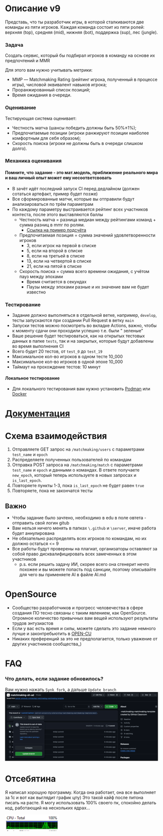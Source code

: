 # Описание v9

Представь, что ты разработчик игры, в которой сталкиваются две команды из пяти игроков. Каждая команда состоит из пяти
ролей: верхняя (top), средняя (mid), нижняя (bot), поддержка (sup), лес (jungle).

### Задача

Создать сервис, который бы подбирал игроков в команду на основе их предпочтений и MMR

Для этого вам нужно учитывать метрики:

- MМР — Matchmaking Rating (рейтинг игрока, полученный в процессе игры), числовой эквивалент навыков игрока;
- Проранжированный список позиций;
- Время ожидания в очереди.

### Оценивание

Тестирующая система оценивает:

- Честность матча (шансы победить должны быть 50%±1%);
- Предпочитаемые позиции (игроки ранжируют позиции наиболее комфортным для себя образом);
- Скорость поиска (игроки не должны быть в очереди слишком долго).

### Механика оценивания

#### Помните, что задание - это мат.модель, приближение реального мира и ваш личный опыт может ему несоответсвовать

- В зачёт идёт последний запуск CI перед дедлайном (должен сотаться артефакт, пример будет позже)
- Все сформированные матчи, которые вы отправили будут анализироваться по трём параметрам
- По каждому параметру выстраивается рейтинг всех участников контеста, после этого выставляются баллы
    - Честность матча = разница медиан между рейтингами команд + сумма разниц в mmr по ролям.
        - [Ссылка на пример подсчёта](https://docs.google.com/spreadsheets/d/1dsavn30sd9B6QUk5k4XVJaQLprVCFzV72cCBOjWmtkM/edit?usp=sharing)
    - Предпочитаемая позиция = сумма значений удовлетворенности игроков
        - 3, если игрок на первой в списке
        - 5, если на второй в списке
        - 8, если на третьей в списке
        - 13, если на четвертой в списке
        - 21, если на пятой в списке
    - Скорость поиска = сумма всего времени ожидания, с учётом пауз между эпохами
        - Время считается в секундах
        - Паузы между эпохами разные и их значение вам не будет известно

### Тестирование

- Задание должно выполняться в отдельной ветке, например, ``develop``, тесты запускаются при создании Pull Request в
  ветку ``main``
- Запуски тестов можно посмотреть во вкладке Actions, важно, чтобы к моменту сдачи они проходили успешно т.е. были "
  зеленые"
- Ваше решение будет тестироваться, как на открытых тестовых данных в папке `tests`, так и на закрытых, которые будут
  добавлены во время выполнения CI
- Всего будет 20 тестов, от `test_0` до `test_19`
- Максимальное кол-во игроков в одном тесте 10_000
- Максимальное кол-во игроков в одной эпохе 10_000
- Таймаут на прохождение тестов: 10 минут

#### Локальное тестирование

- Для локального тестирования вам нужно установить [Podman](https://podman.io/)
  или [Docker](https://www.docker.com/products/docker-desktop)

# [Документация](docs/docs.md)

# Схема взаимодействия

1) Отправляете GET запрос на `/matchmaking/users` с параметрами `test_name` и `epoch`
2) Распределяете полученных пользователей по командам
3) Отправка POST запроса на `/matchmaking/match` с параметрами `test_name` и `epoch` и данными о командах. В ответе
   получаете `new_epoch`, который теперь используете в новых запросах и `is_last_epoch`.
4) Повторяете пункты 1-3, пока `is_last_epoch` не будет равен `true`
5) Повторяете, пока не закончатся тесты

## Важно

- Чтобы задание было зачтено, необходимо в edu в поле овтета - отправить свой логин gitub
- Вам нельзя ничего менять в папках `\.github` и `\server`, иначе работа будет аннулирована
- Не обязательно распределять всех игроков по командам, но их должно остаться <= 9
- Все работы будут проверены на плагиат, организаторы оставляют за собой право дисквалифицировать всех замеченных в этом
  участников
    - p.s. если решить задачу ИИ, скорее всего она сгенерит нечто похожее и вы можете попасть под санкции, поэтому
      описывайте для чего вы применяете AI в файле AI.md

# OpenSource

- Сообщество разработчиков и прогресс человечества в сфере создания ПО тесно связаны с таким явлением, как OpenSource.
  Огромное количество привычных вам вещей используют результаты трудов энтузиастов
- Если у вас есть время и силы, можете сделать это задание немного лучше и законтребьютить
  в [OPEN-CU](https://github.com/open-cu/central-university-scholarship)
- Никаких преференций за это не предполагается, только уважение от других участников сообщества_)

# FAQ

### Что делать, если задание обновилось?

Вам нужно нажать `Synk fork`, а дальше `Update branch`
![synk_fork.png](docs/synk_fork.png)


# Отсебятина

Я написал хорошую программу. Когда она работает, она все выполняет за 1с и вот как выглядит график цпу)
Это такой кайф после питона писать на расте. Я могу использовать 100% своего пк, спокойно делать код, работающий
на нескольких ядрах...

![cpu_graph.png](docs/cpu_graph.png)
